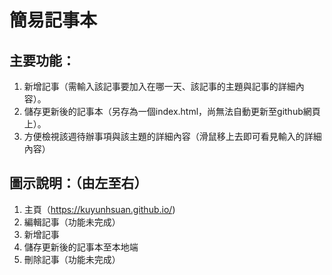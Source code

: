 # 簡易記事本

## 主要功能：
1. 新增記事（需輸入該記事要加入在哪一天、該記事的主題與記事的詳細內容）。
2. 儲存更新後的記事本（另存為一個index.html，尚無法自動更新至github網頁上）。
3. 方便檢視該週待辦事項與該主題的詳細內容（滑鼠移上去即可看見輸入的詳細內容）

## 圖示說明：（由左至右）
1. 主頁（https://kuyunhsuan.github.io/)
2. 編輯記事（功能未完成）
3. 新增記事
4. 儲存更新後的記事本至本地端
5. 刪除記事（功能未完成）